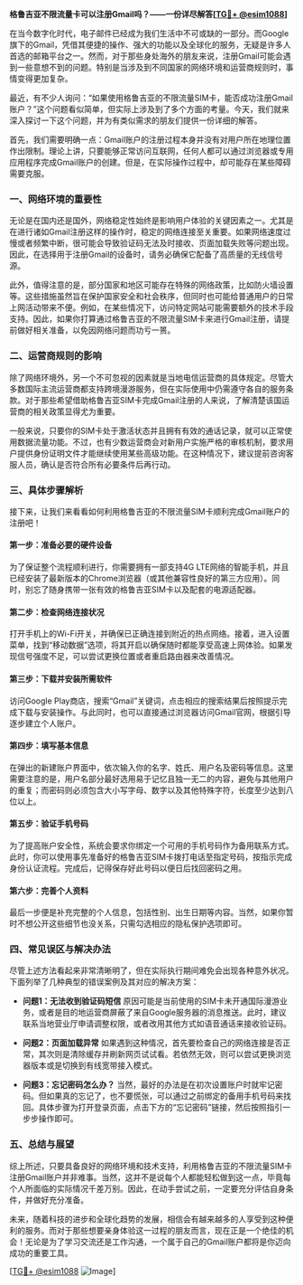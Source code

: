 **格鲁吉亚不限流量卡可以注册Gmail吗？——一份详尽解答[[TG💪+ @esim1088](https://t.me/s/esim1088)]**

在当今数字化时代，电子邮件已经成为我们生活中不可或缺的一部分。而Google旗下的Gmail，凭借其便捷的操作、强大的功能以及全球化的服务，无疑是许多人首选的邮箱平台之一。然而，对于那些身处海外的朋友来说，注册Gmail可能会遇到一些意想不到的问题。特别是当涉及到不同国家的网络环境和运营商规则时，事情变得更加复杂。

最近，有不少人询问：“如果使用格鲁吉亚的不限流量SIM卡，能否成功注册Gmail账户？”这个问题看似简单，但实际上涉及到了多个方面的考量。今天，我们就来深入探讨一下这个问题，并为有类似需求的朋友们提供一份详细的解答。

首先，我们需要明确一点：Gmail账户的注册过程本身并没有对用户所在地理位置作出限制。理论上讲，只要能够正常访问互联网，任何人都可以通过浏览器或专用应用程序完成Gmail账户的创建。但是，在实际操作过程中，却可能存在某些障碍需要克服。

### **一、网络环境的重要性**

无论是在国内还是国外，网络稳定性始终是影响用户体验的关键因素之一。尤其是在进行诸如Gmail注册这样的操作时，稳定的网络连接至关重要。如果网络速度过慢或者频繁中断，很可能会导致验证码无法及时接收、页面加载失败等问题出现。因此，在选择用于注册Gmail的设备时，请务必确保它配备了高质量的无线信号源。

此外，值得注意的是，部分国家和地区可能存在特殊的网络政策，比如防火墙设置等。这些措施虽然旨在保护国家安全和社会秩序，但同时也可能给普通用户的日常上网活动带来不便。例如，在某些情况下，访问特定网站可能需要额外的技术手段支持。因此，如果你打算通过格鲁吉亚的不限流量SIM卡来进行Gmail注册，请提前做好相关准备，以免因网络问题而功亏一篑。

### **二、运营商规则的影响**

除了网络环境外，另一个不可忽视的因素就是当地电信运营商的具体规定。尽管大多数国际主流运营商都支持跨境漫游服务，但在实际使用中仍需遵守各自的服务条款。对于那些希望借助格鲁吉亚SIM卡完成Gmail注册的人来说，了解清楚该国运营商的相关政策显得尤为重要。

一般来说，只要你的SIM卡处于激活状态并且拥有有效的通话记录，就可以正常使用数据流量功能。不过，也有少数运营商会对新用户实施严格的审核机制，要求用户提供身份证明文件才能继续使用某些高级功能。在这种情况下，建议提前咨询客服人员，确认是否符合所有必要条件后再行动。

### **三、具体步骤解析**

接下来，让我们来看看如何利用格鲁吉亚的不限流量SIM卡顺利完成Gmail账户的注册吧！

#### **第一步：准备必要的硬件设备**
为了保证整个流程顺利进行，你需要拥有一部支持4G LTE网络的智能手机，并且已经安装了最新版本的Chrome浏览器（或其他兼容性良好的第三方应用）。同时，别忘了随身携带一张有效的格鲁吉亚SIM卡以及配套的电源适配器。

#### **第二步：检查网络连接状况**
打开手机上的Wi-Fi开关，并确保已正确连接到附近的热点网络。接着，进入设置菜单，找到“移动数据”选项，将其开启以确保随时都能享受高速上网体验。如果发现信号强度不足，可以尝试更换位置或者重启路由器来改善情况。

#### **第三步：下载并安装所需软件**
访问Google Play商店，搜索“Gmail”关键词，点击相应的搜索结果后按照提示完成下载与安装操作。与此同时，也可以直接通过浏览器访问Gmail官网，根据引导逐步建立个人账户。

#### **第四步：填写基本信息**
在弹出的新建账户界面中，依次输入你的名字、姓氏、用户名及密码等信息。这里需要注意的是，用户名部分最好选用易于记忆且独一无二的内容，避免与其他用户的重复；而密码则必须包含大小写字母、数字以及其他特殊字符，长度至少达到八位以上。

#### **第五步：验证手机号码**
为了提高账户安全性，系统会要求你绑定一个可用的手机号码作为备用联系方式。此时，你可以使用事先准备好的格鲁吉亚SIM卡拨打电话至指定号码，按指示完成身份认证流程。完成后，记得保存好此号码以便日后找回密码之用。

#### **第六步：完善个人资料**
最后一步便是补充完整的个人信息，包括性别、出生日期等内容。当然，如果你暂时不想公开这些细节也没关系，只需勾选相应的隐私保护选项即可。

### **四、常见误区与解决办法**

尽管上述方法看起来非常清晰明了，但在实际执行期间难免会出现各种意外状况。下面列举了几种典型的错误案例及其对应的解决方案：

- **问题1：无法收到验证码短信**
  原因可能是当前使用的SIM卡未开通国际漫游业务，或者是目的地运营商屏蔽了来自Google服务器的消息推送。此时，建议联系当地营业厅申请调整权限，或者改用其他方式如语音通话来接收验证码。

- **问题2：页面加载异常**
  如果遇到这种情况，首先要检查自己的网络连接是否正常，其次则是清除缓存并刷新网页试试看。若依然无效，则可以尝试更换浏览器版本或是切换到有线宽带接入模式。

- **问题3：忘记密码怎么办？**
  当然，最好的办法是在初次设置账户时就牢记密码。但如果真的忘记了，也不要慌张，可以通过之前绑定的备用手机号码来找回。具体步骤为打开登录页面，点击下方的“忘记密码”链接，然后按照指引一步步操作即可。

### **五、总结与展望**

综上所述，只要具备良好的网络环境和技术支持，利用格鲁吉亚的不限流量SIM卡注册Gmail账户并非难事。当然，这并不是说每个人都能轻松做到这一点，毕竟每个人所面临的实际情况千差万别。因此，在动手尝试之前，一定要充分评估自身条件，并做好充分准备。

未来，随着科技的进步和全球化趋势的发展，相信会有越来越多的人享受到这种便利的服务。而对于那些想要亲身体验这一过程的朋友而言，现在正是一个绝佳的机会！无论是为了学习交流还是工作沟通，一个属于自己的Gmail账户都将是你迈向成功的重要工具。

[[TG💪+ @esim1088](https://t.me/s/esim1088) ![Image](https://i.postimg.cc/4NQfJmqS/Snipaste-2025-05-13-00-14-12.png)]